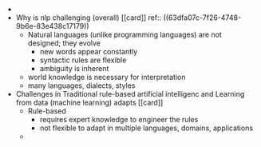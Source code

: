 -
- Why is nlp challenging (overall) [[card]] 
  ref:: ((63dfa07c-7f26-4748-9b6e-83e438c17179))
	- Natural languages (unlike programming languages) are not designed; they evolve
		- new words appear constantly
		- syntactic rules are flexible
		- ambiguity is inherent
	- world knowledge is necessary for interpretation
	- many languages, dialects, styles
- Challenges in Traditional rule-based artificial intelligenc and Learning from data (machine learning) adapts [[card]]
	- Rule-based
		- requires expert knowledge to engineer the rules
		- not flexible to adapt in multiple languages, domains, applications
	-